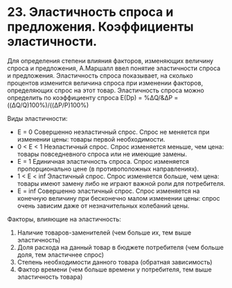 # 23. Эластичность спроса и предложения. Коэффициенты эластичности.

Для  определения степени влияния факторов, изменяющих величину спроса и предложения, А.Маршалл ввел понятие эластичности спроса и предложения.
Эластичность спроса показывает, на сколько процентов изменится величина спроса при изменении факторов, определяющих спрос на этот товар. Эластичность спроса можно определить по коэффициенту спроса E(Dp) = %ΔQ/&ΔP = ((ΔQ/Q)100%)/((ΔP/P)100%)
 
Виды эластичности:

* E = 0 Совершенно неэластичный спрос. Cпрос не меняется при изменении цены: товары первой необходимости.
* 0 < E < 1 Неэластичный спрос. Cпрос изменяется меньше, чем цена: товары повседневного спроса или не имеющие замены.
* E = 1 Единичная эластичность спроса. Cпрос изменяется пропорционально цене (в противоположных направлениях).
* 1 < E < inf Эластичный спрос. Cпрос изменяется больше, чем цена: товары имеют замену либо не играют важной роли для потребителя.
* E = inf Совершенно эластичный спрос. Cпрос изменяется на конечную величину при бесконечно малом изменении цены: спрос очень зависим даже от незначительных колебаний цены.

Факторы, влияющие на эластичность:

1. Наличие товаров-заменителей (чем больше их, тем выше эластичность)
2. Доля расхода на данный товар в бюджете потребителя (чем больше доля, тем эластичнее спрос)
3. Степень необходимости данного товара (обратная зависимость)
4. Фактор времени (чем больше времени у потребителя, тем выше эластичность товара)


